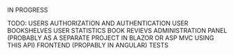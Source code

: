 IN PROGRESS

TODO:
USERS
AUTHORIZATION AND AUTHENTICATION
USER BOOKSHELVES
USER STATISTICS
BOOK REVIEVS
ADMINISTRATION PANEL (PROBABLY AS A SEPARATE PROJECT IN BLAZOR OR ASP MVC USING THIS API)
FRONTEND (PROPABLY IN ANGULAR)
TESTS
